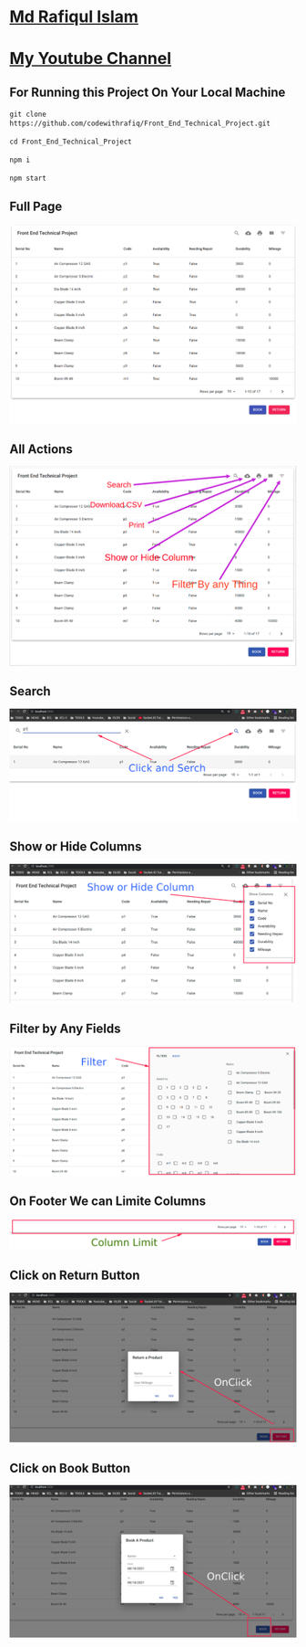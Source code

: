 
# [Md Rafiqul Islam](https://codewithrafiq.github.io/)
# [My Youtube Channel](https://www.youtube.com/c/CodeWithRafiq)


## For Running this Project On Your Local Machine
```
git clone https://github.com/codewithrafiq/Front_End_Technical_Project.git

cd Front_End_Technical_Project

npm i

npm start
```

## Full Page
<img src="./screenshots/full.png" />

## All Actions
<img src="./screenshots/pointing.png" />


## Search
<img src="./screenshots/search.png" />


## Show or Hide Columns
<img src="./screenshots/column.png" />


## Filter by Any Fields
<img src="./screenshots/filter.png" />


## On Footer We can Limite Columns 
<img src="./screenshots/column_l.png" />



## Click on Return Button
<img src="./screenshots/return.png" />


## Click on Book Button
<img src="./screenshots/book.png" />

